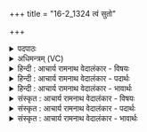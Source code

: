 +++
title = "16-2_1324 त्वं सुतो"

+++
<details><summary>पदपाठः</summary>

त्व꣢म्। सु꣣तः꣢। म꣣दि꣡न्त꣢मः। द꣣धन्वा꣢न्। म꣣त्सरि꣡न्त꣣मः। इ꣡न्दुः꣢꣯। स꣣त्राजि꣢त्। स꣣त्रा। जि꣢त्। अ꣡स्तृ꣢꣯तः। अ। स्तृ꣣तः। १३२४।
</details>

<details><summary>अधिमन्त्रम् (VC)</summary>

- पवमानः सोमः
- भरद्वाजो बार्हस्पत्यः
- गायत्री
- षड्जः
</details>

<details><summary>हिन्दी : आचार्य रामनाथ वेदालंकार - विषयः</summary>

अगले मन्त्र में यह वर्णन है कि आराधना किया गया परमेश्वर क्या करता है।
</details>

<details><summary>हिन्दी : आचार्य रामनाथ वेदालंकार - पदार्थः</summary>

पदार्थान्वय -  हे परमात्मन् ! (इन्दुः) तेजस्वी (त्वम्) आप (सुतः) आराधना किये हुए (मदिन्तमः) अतिशय प्रसन्न, (दधन्वान्) धारणकर्ता, (मत्सरिन्तमः) अत्यन्त आनन्द देनेवाले, (सत्राजित्) एक साथ उपासक के सब काम,क्रोध आदि रिपुओं को जीत लेनेवाले और (अस्तृतः) स्वयं सदा अहिंसित होते हो ॥२॥
</details>

<details><summary>हिन्दी : आचार्य रामनाथ वेदालंकार - भावार्थः</summary>

भावार्थ -  सच्चे हृदय से की गयी परमेश्वर की उपासना बहुत से फलों को देनेवाली होती है ॥२॥
</details>

<details><summary>संस्कृत : आचार्य रामनाथ वेदालंकार - विषयः</summary>

अथाराधितः परमेश्वरः किं करोतीत्याह।
</details>

<details><summary>संस्कृत : आचार्य रामनाथ वेदालंकार - पदार्थः</summary>

पदार्थान्वय -  हे परमात्मन् ! (इन्दुः) तेजस्वी (त्वम् मदिन्तमः) अतिशयेन प्रसन्नः, (दधन्वान्) धारकः, (मत्सरिन्तमः) अतिशयेनानन्दजनकः, (सत्राजित्२) युगपत् उपासकस्य सर्वेषां कामक्रोधादीनां रिपूणां विजेता, (अस्तृतः) स्वयं सदा अंहिसितश्च भवसि।[मदिन्तमः,मत्सरिन्तमः इत्यत्र नलोपाभावश्छान्दसः]॥२॥
</details>

<details><summary>संस्कृत : आचार्य रामनाथ वेदालंकार - भावार्थः</summary>

भावार्थ -  सत्यहृदयेन कृता परमेश्वरोपासना प्रचुरफलप्रदा जायते ॥२॥
</details>